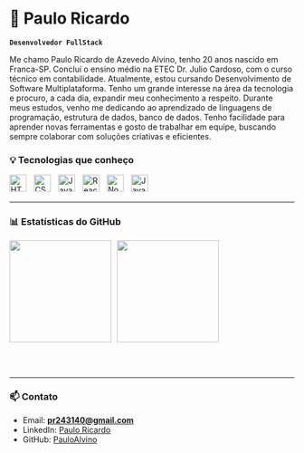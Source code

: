 # 👾 Paulo Ricardo

**`Desenvolvedor FullStack`**

Me chamo Paulo Ricardo de Azevedo Alvino, tenho 20 anos nascido em Franca-SP. Concluí o ensino médio na ETEC Dr. Julio Cardoso, com o curso técnico em contabilidade. Atualmente, estou cursando Desenvolvimento de Software Multiplataforma. Tenho um grande interesse na área da tecnologia e procuro, a cada dia, expandir meu conhecimento a respeito.
Durante meus estudos, venho me dedicando ao aprendizado de linguagens de programação, estrutura de dados, banco de dados. Tenho facilidade para aprender novas ferramentas e gosto de trabalhar em equipe, buscando sempre colaborar com soluções criativas e eficientes.

### 💡 Tecnologias que conheço

<img 
    align="left" 
    alt="HTML"
    title="HTML" 
    width="30px" 
    style="padding-right: 10px;" 
    src="https://cdn.jsdelivr.net/gh/devicons/devicon@latest/icons/html5/html5-original.svg" 
/>
<img 
    align="left" 
    alt="CSS" 
    title="CSS"
    width="30px" 
    style="padding-right: 10px;" 
    src="https://cdn.jsdelivr.net/gh/devicons/devicon@latest/icons/css3/css3-original.svg" 
/>
<img 
    align="left" 
    alt="JavaScript" 
    title="JavaScript"
    width="30px" 
    style="padding-right: 10px;" 
    src="https://cdn.jsdelivr.net/gh/devicons/devicon@latest/icons/javascript/javascript-original.svg" 
/>
<img 
    align="left" 
    alt="React"
    title="React" 
    width="30px" 
    style="padding-right: 10px;" 
    src="https://cdn.jsdelivr.net/gh/devicons/devicon@latest/icons/react/react-original.svg" 
/>
<img 
    align="left" 
    alt="Node.js"
    title="Node.js" 
    width="30px" 
    style="padding-right: 10px;" 
    src="https://cdn.jsdelivr.net/gh/devicons/devicon@latest/icons/nodejs/nodejs-original.svg" 
/>
<img 
    align="left" 
    alt="Java"
    title="Java" 
    width="30px" 
    style="padding-right: 10px;" 
    src="https://cdn.jsdelivr.net/gh/devicons/devicon@latest/icons/java/java-original.svg" 
/>

<br/><br/>

---

### 📊 Estatísticas do GitHub

<div style="display: flex; gap: 10px; flex-wrap: wrap;">
  <img 
    height="180em" 
    src="https://github-readme-stats.vercel.app/api?username=PauloAlvino&show_icons=true&theme=tokyonight&include_all_commits=true&locale=pt-br" 
  />
  <img 
    height="180em" 
    src="https://github-readme-stats.vercel.app/api/top-langs/?username=PauloAlvino&layout=compact&langs_count=6&theme=tokyonight&custom_title=Linguagens mais usadas"
  />
</div>

<br/><br/>

---

### 📫 Contato

- Email: **pr243140@gmail.com**
- LinkedIn: [Paulo Ricardo](https://www.linkedin.com/in/paulo-ricardo-2827b82aa/)
- GitHub: [PauloAlvino](https://github.com/PauloAlvino)